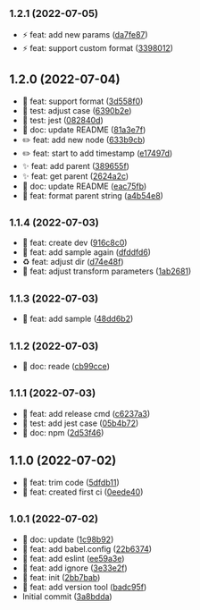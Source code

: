 ## <small>1.2.1 (2022-07-05)</small>

* :zap: feat: add new params ([da7fe87](https://github.com/zacard-orc/babel-plugin-xyconsole/commit/da7fe87))
* :zap: feat: support custom format ([3398012](https://github.com/zacard-orc/babel-plugin-xyconsole/commit/3398012))



## 1.2.0 (2022-07-04)

* :art: feat: support format ([3d558f0](https://github.com/zacard-orc/babel-plugin-xyconsole/commit/3d558f0))
* :construction_worker: test: adjust case ([6390b2e](https://github.com/zacard-orc/babel-plugin-xyconsole/commit/6390b2e))
* :construction_worker: test: jest ([082840d](https://github.com/zacard-orc/babel-plugin-xyconsole/commit/082840d))
* :construction: doc: update README ([81a3e7f](https://github.com/zacard-orc/babel-plugin-xyconsole/commit/81a3e7f))
* :pencil2: feat: add new node ([633b9cb](https://github.com/zacard-orc/babel-plugin-xyconsole/commit/633b9cb))
* :pencil2: feat: start to add timestamp ([e17497d](https://github.com/zacard-orc/babel-plugin-xyconsole/commit/e17497d))
* :sparkles: feat: add parent ([389655f](https://github.com/zacard-orc/babel-plugin-xyconsole/commit/389655f))
* :sparkles: feat: get parent ([2624a2c](https://github.com/zacard-orc/babel-plugin-xyconsole/commit/2624a2c))
* :tada: doc: update README ([eac75fb](https://github.com/zacard-orc/babel-plugin-xyconsole/commit/eac75fb))
* :tada: feat: format parent string ([a4b54e8](https://github.com/zacard-orc/babel-plugin-xyconsole/commit/a4b54e8))



## <small>1.1.4 (2022-07-03)</small>

* :construction_worker: feat: create dev ([916c8c0](https://github.com/zacard-orc/babel-plugin-xyconsole/commit/916c8c0))
* :memo: feat: add sample again ([dfddfd6](https://github.com/zacard-orc/babel-plugin-xyconsole/commit/dfddfd6))
* :recycle: feat: adjust dir ([d74e48f](https://github.com/zacard-orc/babel-plugin-xyconsole/commit/d74e48f))
* :wrench: feat: adjust transform parameters ([1ab2681](https://github.com/zacard-orc/babel-plugin-xyconsole/commit/1ab2681))



## <small>1.1.3 (2022-07-03)</small>

* :memo: feat: add sample ([48dd6b2](https://github.com/zacard-orc/babel-plugin-xyconsole/commit/48dd6b2))



## <small>1.1.2 (2022-07-03)</small>

* :memo: doc: reade ([cb99cce](https://github.com/zacard-orc/babel-plugin-xyconsole/commit/cb99cce))



## <small>1.1.1 (2022-07-03)</small>

* :construction: feat: add release cmd ([c6237a3](https://github.com/zacard-orc/babel-plugin-xyconsole/commit/c6237a3))
* :construction: test: add jest case ([05b4b72](https://github.com/zacard-orc/babel-plugin-xyconsole/commit/05b4b72))
* :memo: doc: npm ([2d53f46](https://github.com/zacard-orc/babel-plugin-xyconsole/commit/2d53f46))



## 1.1.0 (2022-07-02)

* :hammer: feat: trim code ([5dfdb11](https://github.com/zacard-orc/babel-plugin-xyconsole/commit/5dfdb11))
* :rocket: feat: created first ci ([0eede40](https://github.com/zacard-orc/babel-plugin-xyconsole/commit/0eede40))



## <small>1.0.1 (2022-07-02)</small>

* :art: doc: update ([1c98b92](https://github.com/zacard-orc/babel-plugin-xyconsole/commit/1c98b92))
* :art: feat: add babel.config ([22b6374](https://github.com/zacard-orc/babel-plugin-xyconsole/commit/22b6374))
* :art: feat: add eslint ([ee59a3e](https://github.com/zacard-orc/babel-plugin-xyconsole/commit/ee59a3e))
* :art: feat: add ignore ([3e33e2f](https://github.com/zacard-orc/babel-plugin-xyconsole/commit/3e33e2f))
* :art: feat: init ([2bb7bab](https://github.com/zacard-orc/babel-plugin-xyconsole/commit/2bb7bab))
* :construction: feat: add version tool ([badc95f](https://github.com/zacard-orc/babel-plugin-xyconsole/commit/badc95f))
* Initial commit ([3a8bdda](https://github.com/zacard-orc/babel-plugin-xyconsole/commit/3a8bdda))



